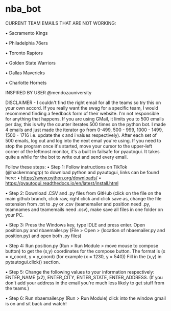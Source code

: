 # nba_bot

CURRENT TEAM EMAILS THAT ARE NOT WORKING:

• Sacramento Kings

• Philadelphia 76ers

• Toronto Raptors

• Golden State Warriors

• Dallas Mavericks

• Charlotte Hornets



INSPIRED BY USER @mendozauniversity

DISCLAIMER - I couldn't find the right email for all the teams so try this on your own accord. If you really want the swag for a specific team, I would recommend finding a feedback form of their website. I'm not responsible for anything that happens. If you are using GMail, it limits you to 500 emails per day, this is why the counter iterates 500 times on the python bot. I made 4 emails and just made the iterator go from 0-499, 500 - 999, 1000 - 1499, 1500 - 1716 i.e. update the x and i values respectively). After each set of 500 emails, log out and log into the next email you're using. If you need to stop the program once it's started, move your cursor to the upper-left corner of the leftmost monitor, it's a built in failsafe for pyautogui. It takes quite a while for the bot to write out and send every email.

Follow these steps: • Step 1: Follow instructions on TikTok (@hackermangtp) to download python and pyautogui, links can be found here: • https://www.python.org/downloads/ • https://pyautogui.readthedocs.io/en/latest/install.html

• Step 2: Download .CSV and .py files from GitHub (click on the file on the main github branch, click raw, right click and click save as, change the file extension from .txt to .py or .csv (teamemailer and position need .py, teamnames and teamemails need .csv), make save all files in one folder on your PC.

• Step 3: Press the Windows key, type IDLE and press enter. Open position.py and nbaemailer.py (File > Open > (location of nbaemailer.py and position.py) and open both .py files)

• Step 4: Run position.py (Run > Run Module > move mouse to compose button) to get the (x,y) coordinates for the compose button. The format is (x = x_coord, y = y_coord) (for example (x = 1230, y = 540)) Fill in the (x,y) in pytautogui.click() section.

• Step 5: Change the following values to your information respectively: ENTER_NAME (x2), ENTER_CITY, ENTER_STATE, ENTER_ADDRESS. (If you don't add your address in the email you're much less likely to get stuff from the teams.)

• Step 6: Run nbaemailer.py (Run > Run Module) click into the window gmail is on and sit back and watch!
